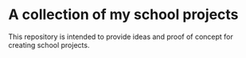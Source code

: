 # A collection of my school projects

This repository is intended to provide ideas and proof of concept for creating school projects.

